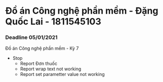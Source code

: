 # Đồ án Công nghệ phần mềm - Đặng Quốc Lai - 1811545103
### Deadline 05/01/2021
Đồ án Công nghệ phần mềm - Kỳ 7

- Stop
  - Report Đơn thuốc
  - Report wrap text not working
  - Report set parametter value not working
